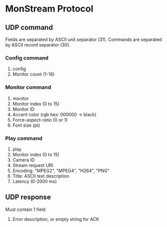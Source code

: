 # MonStream Protocol

## UDP command

Fields are separated by ASCII unit separator (31).
Commands are separated by ASCII record separator (30).

### Config command

1. config
2. Monitor count (1-16)

### Monitor command

1. monitor
2. Monitor index (0 to 15)
3. Monitor ID
4. Accent color (rgb hex: 000000 -> black)
5. Force-aspect-ratio (0 or 1)
6. Font size (pt)

### Play command

1. play
2. Monitor index (0 to 15)
3. Camera ID
4. Stream request URI
5. Encoding: "MPEG2", "MPEG4", "H264", "PNG"
6. Title: ASCII text description
7. Latency (0-2000 ms)

## UDP response

Must contain 1 field

1. Error description, or empty string for ACK
